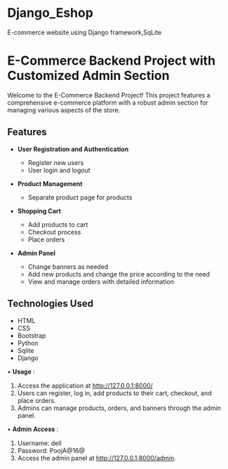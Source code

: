# Django_Eshop
E-commerce website using Django framework,SqLite

# E-Commerce Backend Project with Customized Admin Section
Welcome to the E-Commerce Backend Project! This project features a comprehensive e-commerce platform with a robust admin section for managing various aspects of the store.

## Features

- **User Registration and Authentication**
  - Register new users
  - User login and logout
- **Product Management**
  - Separate product page for products
  
- **Shopping Cart**
  - Add products to cart
  - Checkout process
  - Place orders
- **Admin Panel**
  - Change banners as needed
  - Add new products and change the price according to the need
  - View and manage orders with detailed information
    

## Technologies Used

- HTML
- CSS
- Bootstrap
- Python
- Sqlite
- Django


• 𝐔𝐬𝐚𝐠𝐞 :
1) Access the application at http://127.0.0.1:8000/
2) Users can register, log in, add products to their cart, checkout, and place orders.
3) Admins can manage products, orders, and banners through the admin panel.

• 𝐀𝐝𝐦𝐢𝐧 𝐀𝐜𝐜𝐞𝐬𝐬 :
1) Username: dell
2) Password: PoojA@16@
3) Access the admin panel at http://127.0.0.1:8000/admin.
